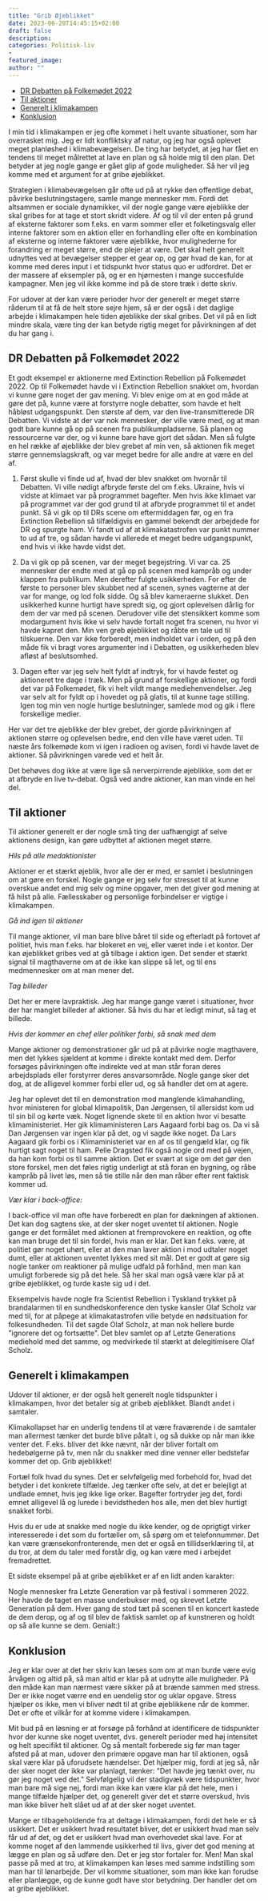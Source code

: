 ```yaml
---
title: "Grib Øjeblikket"
date: 2023-06-20T14:45:15+02:00
draft: false
description:
categories: Politisk-liv
-
featured_image:
author: ""
---
```

- [DR Debatten på Folkemødet 2022](#dr-debatten-på-folkemødet-2022)
- [Til aktioner](#til-aktioner)
- [Generelt i klimakampen](#generelt-i-klimakampen)
- [Konklusion](#konklusion)


I min tid i klimakampen er jeg ofte kommet i helt uvante situationer, som har overrasket mig. Jeg er lidt konfliktsky af natur, og jeg har også oplevet meget planløshed i klimabevægelsen. De ting har betydet, at jeg har fået en tendens til meget målrettet at lave en plan og så holde mig til den plan. Det betyder at jeg nogle gange er gået glip af gode muligheder. Så her vil jeg komme med et argument for at gribe øjeblikket.

Strategien i klimabevægelsen går ofte ud på at rykke den offentlige debat, påvirke beslutningstagere, samle mange mennesker mm. Fordi det altsammen er sociale dynamikker, vil der nogle gange være øjeblikke der skal gribes for at tage et stort skridt videre. Af og til vil der enten på grund af eksterne faktorer som f.eks. en varm sommer eller et folketingsvalg eller interne faktorer som en aktion eller en forhandling eller ofte en kombination af eksterne og interne faktorer være øjeblikke, hvor mulighederne for forandring er meget større, end de plejer at være. Det skal helt generelt udnyttes ved at bevægelser stepper et gear op, og gør hvad de kan, for at komme med deres input i et tidspunkt hvor status quo er udfordret. Det er der massere af eksempler på, og er en hjørnesten i mange succesfulde kampagner. Men jeg vil ikke komme ind på de store træk i dette skriv.

For udover at der kan være perioder hvor der generelt er meget større råderum til at få de helt store sejre hjem, så er der også i det daglige arbejde i klimakampen hele tiden øjeblikke der skal gribes. Det vil på en lidt mindre skala, være ting der kan betyde rigtig meget for påvirkningen af det du har gang i. 

## DR Debatten på Folkemødet 2022

Et godt eksempel er aktionerne med Extinction Rebellion på Folkemødet 2022. Op til Folkemødet havde vi i Extinction Rebellion snakket om, hvordan vi kunne gøre noget der gav mening. Vi blev enige om at en god måde at gøre det på, kunne være at forstyrre nogle debatter, som havde et helt håbløst udgangspunkt. Den største af dem, var den live-transmitterede DR Debatten. Vi vidste at der var nok mennesker, der ville være med, og at man godt bare kunne gå op på scenen fra publikumpladserne. Så planen og ressourcerne var der, og vi kunne bare have gjort det sådan. Men så fulgte en hel række af øjeblikke der blev grebet af min ven, så aktionen fik meget større gennemslagskraft, og var meget bedre for alle andre at være en del af.

1. Først skulle vi finde ud af, hvad der blev snakket om hvornår til Debatten. Vi ville nødigt afbryde første del om f.eks. Ukraine, hvis vi vidste at klimaet var på programmet bagefter. Men hvis ikke klimaet var på programmet var der god grund til at afbryde programmet til et andet punkt. Så vi gik op til DRs scene om eftermiddagen før, og en fra Extinction Rebellion så tilfældigvis en gammel bekendt der arbejdede for DR og spurgte ham. Vi fandt ud af at klimakatastrofen var punkt nummer to ud af tre, og sådan havde vi allerede et meget bedre udgangspunkt, end hvis vi ikke havde vidst det.

2. Da vi gik op på scenen, var der meget begejstring. Vi var ca. 25 mennesker der endte med at gå op på scenen med kampråb og under klappen fra publikum. Men derefter fulgte usikkerheden. For efter de første to personer blev skubbet ned af scenen, synes vagterne at der var for mange, og lod folk sidde. Og så blev kameraerne slukket. Den usikkerhed kunne hurtigt have spredt sig, og gjort oplevelsen dårlig for dem der var med på scenen. Derudover ville det stensikkert komme som modargument hvis ikke vi selv havde fortalt noget fra scenen, nu hvor vi havde kapret den. Min ven greb øjeblikket og råbte en tale ud til tilskuerne. Den var ikke forberedt, men indholdet var i orden, og på den måde fik vi bragt vores argumenter ind i Debatten, og usikkerheden blev afløst af beslutsomhed.

3. Dagen efter var jeg selv helt fyldt af indtryk, for vi havde festet og aktioneret tre dage i træk. Men på grund af forskellige aktioner, og fordi det var på Folkemødet, fik vi helt vildt mange mediehenvendelser. Jeg var selv alt for fyldt op i hovedet og på glatis, til at kunne tage stilling. Igen tog min ven nogle hurtige beslutninger, samlede mod og gik i flere forskellige medier.

Her var det tre øjeblikke der blev grebet, der gjorde påvirkningen af aktionen større og oplevelsen bedre, end den ville have været uden. Til næste års folkemøde kom vi igen i radioen og avisen, fordi vi havde lavet de aktioner. Så påvirkningen varede ved et helt år.

Det behøves dog ikke at være lige så nerverpirrende øjeblikke, som det er at afbryde en live tv-debat. Også ved andre aktioner, kan man vinde en hel del.

## Til aktioner

Til aktioner generelt er der nogle små ting der uafhængigt af selve aktionens design, kan gøre udbyttet af aktionen meget større. 

*Hils på alle medaktionister*

Aktioner er et stærkt øjeblik, hvor alle der er med, er samlet i beslutningen om at gøre en forskel. Nogle gange er jeg selv for stresset til at kunne overskue andet end mig selv og mine opgaver, men det giver god mening at få hilst på alle. Fællesskaber og personlige forbindelser er vigtige i klimakampen.

*Gå ind igen til aktioner*

Til mange aktioner, vil man bare blive båret til side og efterladt på fortovet af politiet, hvis man f.eks. har blokeret en vej, eller været inde i et kontor. Der kan øjeblikket gribes ved at gå tilbage i aktion igen. Det sender et stærkt signal til magthaverne om at de ikke kan slippe så let, og til ens medmennesker om at man mener det.

*Tag billeder*

Det her er mere lavpraktisk. Jeg har mange gange været i situationer, hvor der har manglet billeder af aktioner. Så hvis du har et ledigt minut, så tag et billede.

*Hvis der kommer en chef eller politiker forbi, så snak med dem*

Mange aktioner og demonstrationer går ud på at påvirke nogle magthavere, men det lykkes sjældent at komme i direkte kontakt med dem. Derfor forsøges påvirkningen ofte indirekte ved at man står foran deres arbejdsplads eller forstyrrer deres ansvarsområde. Nogle gange sker det dog, at de alligevel kommer forbi eller ud, og så handler det om at agere.

Jeg har oplevet det til en demonstration mod manglende klimahandling, hvor ministeren for global klimapolitik, Dan Jørgensen, til allersidst kom ud til sin bil og kørte væk. Noget lignende skete til en aktion hvor vi besatte klimaministeriet. Her gik klimaministeren Lars Aagaard forbi bag os. Da vi så Dan Jørgensen var ingen klar på det, og vi sagde ikke noget. Da Lars Aagaard gik forbi os i Klimaministeriet var en af os til gengæld klar, og fik hurtigt sagt noget til ham. Pelle Dragsted fik også nogle ord med på vejen, da han kom forbi os til samme aktion. Det er svært at sige om det gør den store forskel, men det føles rigtig underligt at stå foran en bygning, og råbe kampråb på livet løs, men så tie stille når den man råber efter rent faktisk kommer ud.

*Vær klar i back-office:*

I back-office vil man ofte have forberedt en plan for dækningen af aktionen. Det kan dog sagtens ske, at der sker noget uventet til aktionen. Nogle gange er det formålet med aktionen at fremprovokere en reaktion, og ofte kan man bruge det til sin fordel, hvis man er klar. Det kan f.eks. være, at politiet gør noget uhørt, eller at den man laver aktion i mod udtaler noget dumt, eller at aktionen uventet lykkes med sit mål. Det er godt at gøre sig nogle tanker om reaktioner på mulige udfald på forhånd, men man kan umuligt forberede sig på det hele. Så her skal man også være klar på at gribe øjeblikket, og turde kaste sig ud i det.

Eksempelvis havde nogle fra Scientist Rebellion i Tyskland trykket på brandalarmen til en sundhedskonference den tyske kansler Olaf Scholz var med til, for at påpege at klimakatastrofen ville betyde en nødsituation for folkesundheden. Til det sagde Olaf Scholz, at man nok hellere burde "ignorere det og fortsætte". Det blev samlet op af Letzte Generations mediehold med det samme, og medvirkede til stærkt at delegitimisere Olaf Scholz.

## Generelt i klimakampen

Udover til aktioner, er der også helt generelt nogle tidspunkter i klimakampen, hvor det betaler sig at gribeb øjeblikket. Blandt andet i samtaler.

Klimakollapset har en underlig tendens til at være fraværende i de samtaler man allermest tænker det burde blive påtalt i, og så dukke op når man ikke venter det. F.eks. bliver det ikke nævnt, når der bliver fortalt om hedebølgerne på tv, men når du snakker med dine venner eller bedstefar kommer det op. Grib øjeblikket! 

Fortæl folk hvad du synes. Det er selvfølgelig med forbehold for, hvad det betyder i det konkrete tilfælde. Jeg tænker ofte selv, at det er belejligt at undlade emnet, hvis jeg ikke lige orker. Bagefter fortryder jeg det, fordi emnet alligevel lå og lurede i bevidstheden hos alle, men det blev hurtigt snakket forbi.

Hvis du er ude at snakke med nogle du ikke kender, og de oprigtigt virker interesserede i det som du fortæller om, så spørg om et telefonnummer. Det kan være grænsekonfronterende, men det er også en tillidserklæring til, at du tror, at dem du taler med forstår dig, og kan være med i arbejdet fremadrettet.

Et sidste eksempel på at gribe øjeblikket er af en lidt anden karakter:

Nogle mennesker fra Letzte Generation var på festival i sommeren 2022. Her havde de taget en masse underbukser med, og skrevet Letzte Generation på dem. Hver gang de stod tæt på scenen til en koncert kastede de dem derop, og af og til blev de faktisk samlet op af kunstneren og holdt op så alle kunne se dem. Genialt:)

## Konklusion

Jeg er klar over at det her skriv kan læses som om at man burde være evig årvågen og altid på, så man altid er klar på at udnytte alle muligheder. På den måde kan man nærmest være sikker på at brænde sammen med stress. Der er ikke noget værre end en uendelig stor og uklar opgave. Stress hjælper os ikke, men vi bliver nødt til at gribe øjeblikkene når de kommer. Det er ofte et vilkår for at komme videre i klimakampen.

Mit bud på en løsning er at forsøge på forhånd at identificere de tidspunkter hvor der kunne ske noget uventet, dvs. generelt perioder med høj intensitet og helt specifikt til aktioner. Og så mentalt forberede sig før man tager afsted på at man, udover den primære opgave man har til aktionen, også skal være klar på uforudsete hændelser. Det hjælper mig, fordi at jeg så, når der sker noget der ikke var planlagt, tænker: "Det havde jeg tænkt over, nu gør jeg noget ved det." Selvfølgelig vil der stadigvæk være tidspunkter, hvor man bare må sige nej, fordi man ikke kan være klar på det hele, men i mange tilfælde hjælper det, og generelt giver det et større overskud, hvis man ikke bliver helt slået ud af at der sker noget uventet.

Mange er tilbageholdende fra at deltage i klimakampen, fordi det hele er så usikkert. Det er usikkert hvad resultatet bliver, det er usikkert hvad man selv får ud af det, og det er usikkert hvad man overhovedet skal lave. For at komme noget af den lammende usikkerhed til livs, giver det god mening at lægge en plan og så udføre den. Det er jeg stor fortaler for. Men! Man skal passe på med at tro, at klimakampen kan løses med samme indstilling som man har til lønarbejde. Der vil komme situationer, som man ikke kan forudse eller planlægge, og de kunne godt have stor betydning. Der handler det om at gribe øjeblikket.
